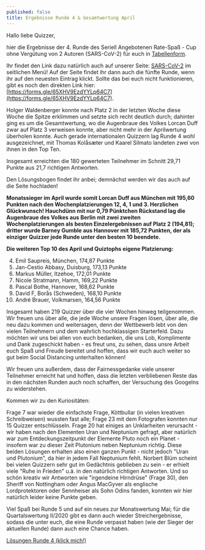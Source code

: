 ```yaml
---
published: false
title: Ergebnisse Runde 4 & Gesamtwertung April
---
```


Hallo liebe Quizzer, 

hier die Ergebnisse der 4. Runde des Seriell Angebotenen Rate-Spaß - Cup ohne Vergütung von 2 Autoren (SARS-CoV-2) für euch in [Tabellenform](https://docs.google.com/spreadsheets/d/1uS8B2cR7mA1MuRbbbTk1KCi53LVnMmDpIJUbMWJUlxs/edit?usp=sharing).

Ihr findet den Link dazu natürlich auch auf unserer Seite: [SARS-CoV-2](https://ginaco.github.io/SARS-CoV-2/) im seitlichen Menü! Auf der Seite findet ihr dann auch die fünfte Runde, wenn ihr auf den neuesten Eintrag klickt. Sollte das bei euch nicht funktionieren, gibt es noch den direkten Link hier: [https://forms.gle/65XHV9EzdYYLp64C7](https://forms.gle/65XHV9EzdYYLp64C7).

Holger Waldenberger konnte nach Platz 2 in der letzten Woche diese Woche die Spitze erklimmen und setzte sich recht deutlich durch; dahinter ging es um die Gesamtwertung, wo die Augenbraue des Volkes Lorcan Duff zwar auf Platz 3 verweisen konnte, aber nicht mehr in der Aprilwertung überholen konnte. Auch gerade internationalen Quizzern lag Runde 4 wohl ausgezeichnet, mit Thomas Kolåsæter und Kaarel Silmato landeten zwei von ihnen in den Top Ten. 

Insgesamt erreichten die 180 gewerteten Teilnehmer im Schnitt 29,71 Punkte aus 21,7 richtigen Antworten.

Den Lösungsbogen findet ihr anbei; demnächst werden wir das auch auf die Seite hochladen!

**Monatssieger im April wurde somit Lorcan Duff aus München mit 195,60 Punkten nach den Wochenplatzierungen 12, 4, 1 und 3. Herzlichen Glückwunsch! Hauchdünn mit nur 0,79 Pünktchen Rückstand lag die Augenbraue des Volkes aus Berlin mit zwei zweiten Wochenplatzierungen als besten Einzelergebnissen auf Platz 2 (194,81); dritter wurde Barney Gumble aus Hannover mit 185,72 Punkten, der als einziger Quizzer jede Runde unter den besten 10 beendete.**

**Die weiteren Top 10 des April und Quiztophs eigene Platzierung:**

4. Emil Saupreis, München, 174,87 Punkte
5. Jan-Cestio Abbasy, Duisburg, 173,13 Punkte
6. Markus Müller, Itzehoe, 172,01 Punkte
7. Nicole Stratmann, Hamm, 169,22 Punkte
8. Pascal Bothe, Hannover, 168,62 Punkte
9. David F, Borås (Schweden), 168,10 Punkte
10. André Brauer, Volkmarsen, 164,56 Punkte 


Insgesamt haben 219 Quizzer über die vier Wochen hinweg teilgenommen. Wir freuen uns über alle, die jede Woche unsere Fragen lösen, über alle, die neu dazu kommen und weitersagen, denn der Wettbewerb lebt von den vielen Teilnehmern und dem wahrlich hochklassigen Starterfeld. Dazu möchten wir uns bei allen von euch bedanken, die uns Lob, Komplimente und Dank zugeschickt haben - es freut uns, zu sehen, dass unsre Arbeit euch Spaß und Freude bereitet und hoffen, dass wir euch auch weiter so gut beim Social Distancing unterhalten können!

Wir freuen uns außerdem, dass der Fairnessgedanke viele unserer Teilnehmer erreicht hat und hoffen, dass die letzten verbliebenen Reste das in den nächsten Runden auch noch schaffen, der Versuchung des Googelns zu widerstehen.

Kommen wir zu den Kuriositäten:

Frage 7 war wieder die einfachste Frage, Köttbullar (in vielen kreativen Schreibweisen) wussten fast alle; Frage 23 mit dem Fotografen konnten nur 15 Quizzer entschlüsseln.
Frage 20 hat einiges an Unklarheiten verursacht - wir haben nach den Elementen Uran und Neptunium gefragt, aber natürlich war zum Entdeckungszeitpunkt der Elemente Pluto noch ein Planet - insofern war zu dieser Zeit Plutonium neben Neptunium richtig. Diese beiden Lösungen erhalten also einen ganzen Punkt - nicht jedoch "Uran und Plutonium", da hier in jedem Fall Neptunium fehlt. 
Norbert Blüm scheint bei vielen Quizzern sehr gut im Gedächtnis geblieben zu sein - er erhielt viele "Ruhe in Frieden" u.ä. in den natürlich richtigen Antworten.
Und so schön kreativ wir Antworten wie "irgendeine Hirndrüse" (Frage 30), den Sheriff von Nottingham oder Angus MacGyver als englische Lordprotektoren oder Sennheiser als Sohn Odins fanden, konnten wir hier natürlich leider keine Punkte geben.

Viel Spaß bei Runde 5 und auf ein neues zur Monatswertung Mai; für die Quartalswertung II/2020 gibt es dann auch wieder Streichergebnisse, sodass die unter euch, die eine Runde verpasst haben (wie der Sieger der aktuellen Runde) dann auch eine Chance haben.


[Lösungen Runde 4 (klick mich!)](https://ginaco.github.io/pdffiles/document.pdf)
